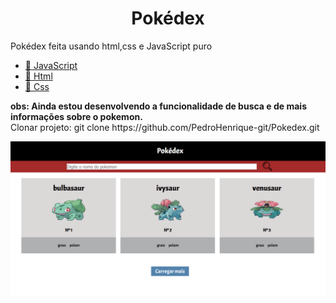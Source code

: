 <h1 align="center">Pokédex</h1>

<p align="left">
  Pokédex feita usando html,css e JavaScript puro
</p>

<p align="left">
    <ul>
        <li><a href="https://developer.mozilla.org/pt-BR/docs/Aprender/JavaScript">🔗 JavaScript</a></li>
        <li><a href="https://developer.mozilla.org/pt-BR/docs/Web/HTML">🔗 Html</a></li>
        <li><a href="https://developer.mozilla.org/pt-BR/docs/Web/CSS">🔗 Css</a></li>
    </ul>
</p>

<p align="left">
    <b>obs: Ainda estou desenvolvendo a funcionalidade de busca e de mais informações sobre o pokemon.</b><br>
    Clonar projeto: git clone https://github.com/PedroHenrique-git/Pokedex.git
</p>
 
 ![VISUAL](captura.PNG)
